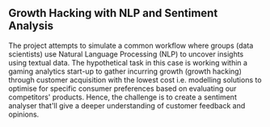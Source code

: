 ## Growth Hacking with NLP and Sentiment Analysis

The project attempts to simulate a common workflow where groups (data scientists) use Natural Language Processing (NLP) to uncover insights using textual data. 
The hypothetical task in this case is working within a gaming analytics start-up to gather incurring growth (growth hacking) through customer acquisition with the lowest cost i.e. modelling solutions to optimise for specific consumer preferences based on evaluating our competitors' products.
Hence, the challenge is to create a sentiment analyser that'll give a deeper understanding of customer feedback and opinions.